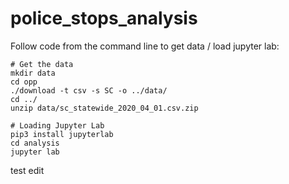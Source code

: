 # police_stops_analysis

Follow code from the command line to get data / load jupyter lab:
```
# Get the data
mkdir data
cd opp
./download -t csv -s SC -o ../data/
cd ../
unzip data/sc_statewide_2020_04_01.csv.zip

# Loading Jupyter Lab
pip3 install jupyterlab
cd analysis
jupyter lab
```
test edit
